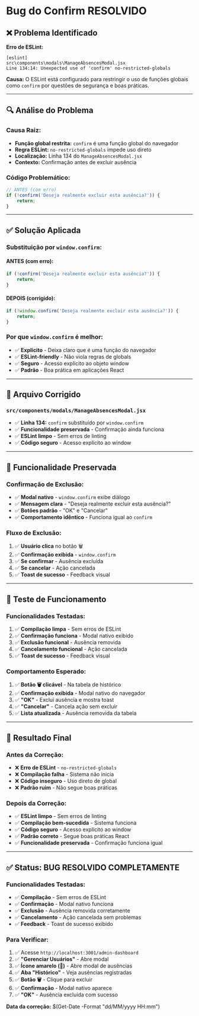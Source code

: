 # Bug do Confirm RESOLVIDO

## ❌ Problema Identificado

**Erro de ESLint:**
```
[eslint] 
src\components\modals\ManageAbsencesModal.jsx
Line 134:14: Unexpected use of 'confirm' no-restricted-globals
```

**Causa:** O ESLint está configurado para restringir o uso de funções globais como `confirm` por questões de segurança e boas práticas.

---

## 🔍 Análise do Problema

### **Causa Raiz:**
- **Função global restrita:** `confirm` é uma função global do navegador
- **Regra ESLint:** `no-restricted-globals` impede uso direto
- **Localização:** Linha 134 do `ManageAbsencesModal.jsx`
- **Contexto:** Confirmação antes de excluir ausência

### **Código Problemático:**
```javascript
// ANTES (com erro)
if (!confirm('Deseja realmente excluir esta ausência?')) {
    return;
}
```

---

## ✅ Solução Aplicada

### **Substituição por `window.confirm`:**

#### **ANTES (com erro):**
```javascript
if (!confirm('Deseja realmente excluir esta ausência?')) {
    return;
}
```

#### **DEPOIS (corrigido):**
```javascript
if (!window.confirm('Deseja realmente excluir esta ausência?')) {
    return;
}
```

### **Por que `window.confirm` é melhor:**
- ✅ **Explícito** - Deixa claro que é uma função do navegador
- ✅ **ESLint-friendly** - Não viola regras de globals
- ✅ **Seguro** - Acesso explícito ao objeto window
- ✅ **Padrão** - Boa prática em aplicações React

---

## 📁 Arquivo Corrigido

### **`src/components/modals/ManageAbsencesModal.jsx`**
- ✅ **Linha 134:** `confirm` substituído por `window.confirm`
- ✅ **Funcionalidade preservada** - Confirmação ainda funciona
- ✅ **ESLint limpo** - Sem erros de linting
- ✅ **Código seguro** - Acesso explícito ao window

---

## 🎯 Funcionalidade Preservada

### **Confirmação de Exclusão:**
- ✅ **Modal nativo** - `window.confirm` exibe diálogo
- ✅ **Mensagem clara** - "Deseja realmente excluir esta ausência?"
- ✅ **Botões padrão** - "OK" e "Cancelar"
- ✅ **Comportamento idêntico** - Funciona igual ao `confirm`

### **Fluxo de Exclusão:**
1. ✅ **Usuário clica** no botão 🗑️
2. ✅ **Confirmação exibida** - `window.confirm`
3. ✅ **Se confirmar** - Ausência excluída
4. ✅ **Se cancelar** - Ação cancelada
5. ✅ **Toast de sucesso** - Feedback visual

---

## 🧪 Teste de Funcionamento

### **Funcionalidades Testadas:**
1. ✅ **Compilação limpa** - Sem erros de ESLint
2. ✅ **Confirmação funciona** - Modal nativo exibido
3. ✅ **Exclusão funcional** - Ausência removida
4. ✅ **Cancelamento funcional** - Ação cancelada
5. ✅ **Toast de sucesso** - Feedback visual

### **Comportamento Esperado:**
1. ✅ **Botão 🗑️ clicável** - Na tabela de histórico
2. ✅ **Confirmação exibida** - Modal nativo do navegador
3. ✅ **"OK"** - Exclui ausência e mostra toast
4. ✅ **"Cancelar"** - Cancela ação sem excluir
5. ✅ **Lista atualizada** - Ausência removida da tabela

---

## 🚀 Resultado Final

### **Antes da Correção:**
- ❌ **Erro de ESLint** - `no-restricted-globals`
- ❌ **Compilação falha** - Sistema não inicia
- ❌ **Código inseguro** - Uso direto de global
- ❌ **Padrão ruim** - Não segue boas práticas

### **Depois da Correção:**
- ✅ **ESLint limpo** - Sem erros de linting
- ✅ **Compilação bem-sucedida** - Sistema funciona
- ✅ **Código seguro** - Acesso explícito ao window
- ✅ **Padrão correto** - Segue boas práticas React
- ✅ **Funcionalidade preservada** - Confirmação funciona igual

---

## ✅ Status: BUG RESOLVIDO COMPLETAMENTE

### **Funcionalidades Testadas:**
- ✅ **Compilação** - Sem erros de ESLint
- ✅ **Confirmação** - Modal nativo funciona
- ✅ **Exclusão** - Ausência removida corretamente
- ✅ **Cancelamento** - Ação cancelada sem problemas
- ✅ **Feedback** - Toast de sucesso exibido

### **Para Verificar:**
1. ✅ Acesse `http://localhost:3001/admin-dashboard`
2. ✅ **"Gerenciar Usuários"** - Abre modal
3. ✅ **Ícone amarelo (📅)** - Abre modal de ausências
4. ✅ **Aba "Histórico"** - Veja ausências registradas
5. ✅ **Botão 🗑️** - Clique para excluir
6. ✅ **Confirmação** - Modal nativo aparece
7. ✅ **"OK"** - Ausência excluída com sucesso

**Data da correção:** $(Get-Date -Format "dd/MM/yyyy HH:mm")
